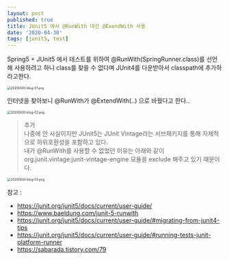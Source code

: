 ```yaml
---
layout: post
published: true
title: JUnit5 에서 @RunWith 대신 @ExendWith 사용
date: '2020-04-30'
tags: [junit5, test]
---
```


Spring5 + JUnit5 에서 테스트를 위하여 @RunWith(SpringRunner.class)를 선언해 사용하려고 하니 
class를 찾을 수 없다며 JUnit4를 다운받아서 classpath에 추가하라고한다.

<img src="https://cjred.net/img/blog/20200430-blog-01.png" alt="20200430-blog-01.png"  style="zoom:50%;" />

인터넷을 찾아보니 @RunWith가 @ExtendWith(..) 으로 바꿨다고 한다..

<img src="https://cjred.net/img/blog/20200430-blog-02.png" alt="20200430-blog-02.png" style="zoom:50%;" />


> 추가  
나중에 안 사실이지만 JUnit5는 JUnit Vintage라는 서브패키지를 통해 자체적으로 하위호환성을 포함하고 있다.  
내가 @RunWith를 사용할 수 없었던 이유는 아래와 같이 org.junit.vintage:junit-vintage-engine 모듈을 exclude 해주고 있기 때문이다.
<img src="https://cjred.net/img/blog/20200430-blog-03.png" alt="20200430-blog-03.png" style="zoom:50%;" />


참고 : 
- https://junit.org/junit5/docs/current/user-guide/
- https://www.baeldung.com/junit-5-runwith
- https://junit.org/junit5/docs/current/user-guide/#migrating-from-junit4-tips
- https://junit.org/junit5/docs/current/user-guide/#running-tests-junit-platform-runner
- https://sabarada.tistory.com/79
